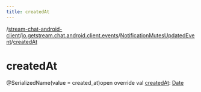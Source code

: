 ```yaml
---
title: createdAt
---
```

/[stream-chat-android-client](../../index.md)/[io.getstream.chat.android.client.events](../index.md)/[NotificationMutesUpdatedEvent](index.md)/[createdAt](createdAt.md)  
  
  
  
# createdAt  
@SerializedName(value = created_at)open override val [createdAt](createdAt.md): [Date](https://developer.android.com/reference/kotlin/java/util/Date.html)
